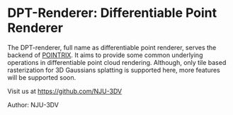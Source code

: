 # DPT-Renderer: Differentiable Point Renderer
The DPT-renderer, full name as differentiable point renderer, serves the backend of [POINTRIX](). It aims to provide some common underlying operations in differentiable point cloud rendering. Although, only tile based rasterization for 3D Gaussians splatting is supported here, more features will be supported soon.

Visit us at https://github.com/NJU-3DV

Author: NJU-3DV
